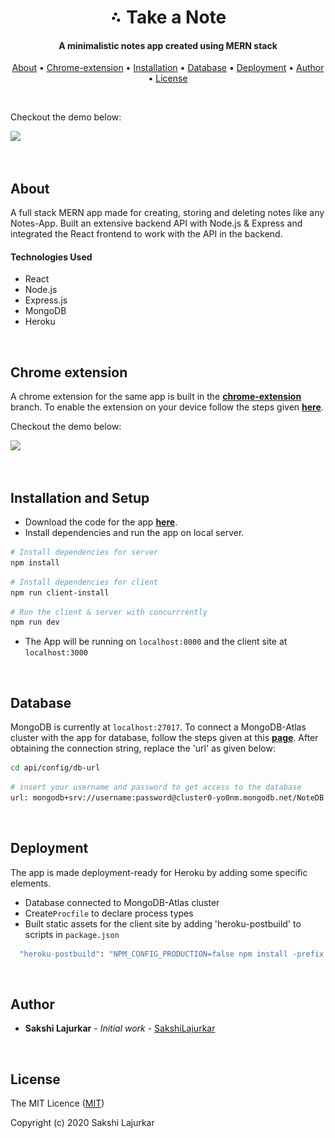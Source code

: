 <h1 align="center"><img src="icon.png" width="20px"> Take a Note</h1>
<h4 align="center">A minimalistic notes app created using MERN stack</h4>
<p align="center">
<a href = "#about">About</a>  •
<a href = "#chrome extension">Chrome-extension</a>  •
<a href = "#installation and setup">Installation</a>  •
<a href = "#database">Database</a>  •
<a href = "#deployment">Deployment</a>  •
<a href = "#author">Author</a>  •
<a href = "#license">License</a>  
</p>
<br>

Checkout the demo below:

  ![](demo1.gif)

<br>

## About
A full stack MERN app made for creating, storing and deleting notes like any Notes-App. Built an extensive backend API with Node.js & Express and integrated the React frontend to work with the API in the backend. 

#### Technologies Used
* React
* Node.js
* Express.js
* MongoDB
* Heroku

<br>

## Chrome extension
A chrome extension for the same app is built in the **[chrome-extension](https://github.com/SakshiLajurkar/Take-a-Note/tree/chrome-extension)** branch. To enable the extension on your device follow the steps given **[here](https://github.com/SakshiLajurkar/Take-a-Note/blob/chrome-extension/README.md)**. 

Checkout the demo below:

  ![](extension.gif)

<br>

## Installation and Setup

* Download the code for the app **[here](https://github.com/SakshiLajurkar/Google-Keep-2.0/archive/master.zip)**.
* Install dependencies and run the app on local server.
```bash
# Install dependencies for server
npm install
```

```bash
# Install dependencies for client
npm run client-install
```

```bash
# Run the client & server with concurrrently 
npm run dev
```
* The App will be running on `localhost:8000` and the client site at `localhost:3000`

<br>

## Database
MongoDB is currently at `localhost:27017`. To connect a MongoDB-Atlas cluster with the app for database, follow the steps given at this **[page](https://medium.com/@sergio13prez/connecting-to-mongodb-atlas-d1381f184369)**. After obtaining the connection string, replace the 'url' as given below:

```bash
cd api/config/db-url
```

```bash
# insert your username and password to get access to the database
url: mongodb+srv://username:password@cluster0-yo0nm.mongodb.net/NoteDB
```

<br>

## Deployment
The app is made deployment-ready for Heroku by adding some specific elements.
* Database connected to MongoDB-Atlas cluster
* Create`Procfile` to declare process types
* Built static assets for the client site by adding 'heroku-postbuild' to scripts in `package.json`

```bash
  "heroku-postbuild": "NPM_CONFIG_PRODUCTION=false npm install -prefix client && npm run build -prefix client"
```

<br>

## Author

* **Sakshi Lajurkar** - *Initial work* - [SakshiLajurkar](https://github.com/SakshiLajurkar)

<br>

## License

The MIT Licence ([MIT](https://github.com/SakshiLajurkar))

Copyright (c) 2020 Sakshi Lajurkar

